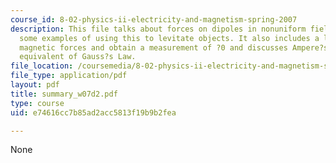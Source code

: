 ```yaml
---
course_id: 8-02-physics-ii-electricity-and-magnetism-spring-2007
description: This file talks about forces on dipoles in nonuniform fields, and show
  some examples of using this to levitate objects. It also includes a lab to measure
  magnetic forces and obtain a measurement of ?0 and discusses Ampere?s Law, the magnetic
  equivalent of Gauss?s Law.
file_location: /coursemedia/8-02-physics-ii-electricity-and-magnetism-spring-2007/e74616cc7b85ad2acc5813f19b9b2fea_summary_w07d2.pdf
file_type: application/pdf
layout: pdf
title: summary_w07d2.pdf
type: course
uid: e74616cc7b85ad2acc5813f19b9b2fea

---
```

None